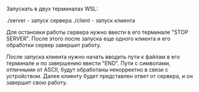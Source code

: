 Запускать в двух терминалах WSL:

./server - запуск сервера
./client - запуск клиента

Для остановки работы сервера нужно ввести в его терминале "STOP SERVER". После этого после запуска еще одного клиента и его обработки сервер завершит работу.

После запуска клиента нужно начать вводить пути к файлам в его терминале и по завершению ввести "END". Пути с символами, отличными от ASCII, будут обработаны некорректно в связи с устройством.
Далее клиенту будет представлен ответ от сервера, и он завершит свою работу.

